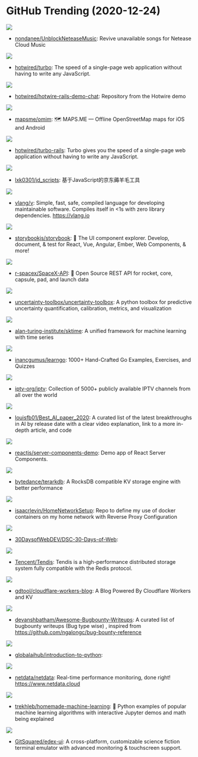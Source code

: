 # GitHub Trending (2020-12-24)

![](https://img.shields.io/badge/JavaScript-New%2051-green?style=flat-square&logo=appveyor)
- [nondanee/UnblockNeteaseMusic](https://github.com/nondanee/UnblockNeteaseMusic): Revive unavailable songs for Netease Cloud Music

![](https://img.shields.io/badge/TypeScript-New%20317-green?style=flat-square&logo=appveyor)
- [hotwired/turbo](https://github.com/hotwired/turbo): The speed of a single-page web application without having to write any JavaScript.

![](https://img.shields.io/badge/Ruby-New%2042-green?style=flat-square&logo=appveyor)
- [hotwired/hotwire-rails-demo-chat](https://github.com/hotwired/hotwire-rails-demo-chat): Repository from the Hotwire demo

![](https://img.shields.io/badge/C%2B%2B-New%20358-green?style=flat-square&logo=appveyor)
- [mapsme/omim](https://github.com/mapsme/omim): 🗺️ MAPS.ME — Offline OpenStreetMap maps for iOS and Android

![](https://img.shields.io/badge/JavaScript-New%20131-green?style=flat-square&logo=appveyor)
- [hotwired/turbo-rails](https://github.com/hotwired/turbo-rails): Turbo gives you the speed of a single-page web application without having to write any JavaScript.

![](https://img.shields.io/badge/none-New%2095-green?style=flat-square&logo=appveyor)
- [lxk0301/jd_scripts](https://github.com/lxk0301/jd_scripts): 基于JavaScript的京东薅羊毛工具

![](https://img.shields.io/badge/V-New%20296-green?style=flat-square&logo=appveyor)
- [vlang/v](https://github.com/vlang/v): Simple, fast, safe, compiled language for developing maintainable software. Compiles itself in <1s with zero library dependencies. https://vlang.io

![](https://img.shields.io/badge/TypeScript-New%20244-green?style=flat-square&logo=appveyor)
- [storybookjs/storybook](https://github.com/storybookjs/storybook): 📓 The UI component explorer. Develop, document, & test for React, Vue, Angular, Ember, Web Components, & more!

![](https://img.shields.io/badge/JavaScript-New%20163-green?style=flat-square&logo=appveyor)
- [r-spacex/SpaceX-API](https://github.com/r-spacex/SpaceX-API): 🚀 Open Source REST API for rocket, core, capsule, pad, and launch data

![](https://img.shields.io/badge/Python-New%20242-green?style=flat-square&logo=appveyor)
- [uncertainty-toolbox/uncertainty-toolbox](https://github.com/uncertainty-toolbox/uncertainty-toolbox): A python toolbox for predictive uncertainty quantification, calibration, metrics, and visualization

![](https://img.shields.io/badge/Python-New%2077-green?style=flat-square&logo=appveyor)
- [alan-turing-institute/sktime](https://github.com/alan-turing-institute/sktime): A unified framework for machine learning with time series

![](https://img.shields.io/badge/Go-New%2020-green?style=flat-square&logo=appveyor)
- [inancgumus/learngo](https://github.com/inancgumus/learngo): 1000+ Hand-Crafted Go Examples, Exercises, and Quizzes

![](https://img.shields.io/badge/JavaScript-New%20244-green?style=flat-square&logo=appveyor)
- [iptv-org/iptv](https://github.com/iptv-org/iptv): Collection of 5000+ publicly available IPTV channels from all over the world

![](https://img.shields.io/badge/none-New%20223-green?style=flat-square&logo=appveyor)
- [louisfb01/Best_AI_paper_2020](https://github.com/louisfb01/Best_AI_paper_2020): A curated list of the latest breakthroughs in AI by release date with a clear video explanation, link to a more in-depth article, and code

![](https://img.shields.io/badge/JavaScript-New%20431-green?style=flat-square&logo=appveyor)
- [reactjs/server-components-demo](https://github.com/reactjs/server-components-demo): Demo app of React Server Components.

![](https://img.shields.io/badge/C%2B%2B-New%20405-green?style=flat-square&logo=appveyor)
- [bytedance/terarkdb](https://github.com/bytedance/terarkdb): A RocksDB compatible KV storage engine with better performance

![](https://img.shields.io/badge/Shell-New%2036-green?style=flat-square&logo=appveyor)
- [isaacrlevin/HomeNetworkSetup](https://github.com/isaacrlevin/HomeNetworkSetup): Repo to define my use of docker containers on my home network with Reverse Proxy Configuration

![](https://img.shields.io/badge/none-New%2027-green?style=flat-square&logo=appveyor)
- [30DaysofWebDEV/DSC-30-Days-of-Web](https://github.com/30DaysofWebDEV/DSC-30-Days-of-Web): 

![](https://img.shields.io/badge/C%2B%2B-New%20273-green?style=flat-square&logo=appveyor)
- [Tencent/Tendis](https://github.com/Tencent/Tendis): Tendis is a high-performance distributed storage system fully compatible with the Redis protocol.

![](https://img.shields.io/badge/CSS-New%2065-green?style=flat-square&logo=appveyor)
- [gdtool/cloudflare-workers-blog](https://github.com/gdtool/cloudflare-workers-blog): A Blog Powered By Cloudflare Workers and KV

![](https://img.shields.io/badge/Python-New%2048-green?style=flat-square&logo=appveyor)
- [devanshbatham/Awesome-Bugbounty-Writeups](https://github.com/devanshbatham/Awesome-Bugbounty-Writeups): A curated list of bugbounty writeups (Bug type wise) , inspired from https://github.com/ngalongc/bug-bounty-reference

![](https://img.shields.io/badge/Jupyter%20Notebook-New%2049-green?style=flat-square&logo=appveyor)
- [globalaihub/introduction-to-python](https://github.com/globalaihub/introduction-to-python): 

![](https://img.shields.io/badge/C-New%2025-green?style=flat-square&logo=appveyor)
- [netdata/netdata](https://github.com/netdata/netdata): Real-time performance monitoring, done right! https://www.netdata.cloud

![](https://img.shields.io/badge/Jupyter%20Notebook-New%20276-green?style=flat-square&logo=appveyor)
- [trekhleb/homemade-machine-learning](https://github.com/trekhleb/homemade-machine-learning): 🤖 Python examples of popular machine learning algorithms with interactive Jupyter demos and math being explained

![](https://img.shields.io/badge/JavaScript-New%20413-green?style=flat-square&logo=appveyor)
- [GitSquared/edex-ui](https://github.com/GitSquared/edex-ui): A cross-platform, customizable science fiction terminal emulator with advanced monitoring & touchscreen support.

